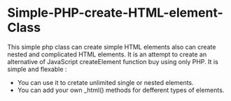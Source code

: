 # Simple-PHP-create-HTML-element-Class
This simple php class can create simple HTML elements also can create nested and complicated HTML elements.
It is an attempt to create an alternative of JavaScript createElement function buy using only PHP.
It is simple and flexable :
- You can use it to cretate unlimited single or nested elements.
- You can add your own _html() methods for defferent types of elements.
